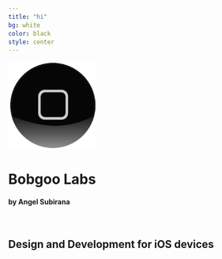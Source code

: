 ```yaml
---
title: "hi"
bg: white
color: black
style: center
---
```


<img src="/img/Bobgoo-Rounded-512.png" width="180" />


# Bobgoo Labs 

#### by Angel Subirana 

<br>

## Design and Development for iOS devices

<a href="https://twitter.com/bobgoolabs"><span class="fa-stack fa-lg">
<i class="fa fa-circle fa-stack-2x"></i>
<i class="fa fa-twitter fa-stack-1x" style="color: white;"></i>
</span></a>
<a href="mailto:support@bobgoo.com">
<span class="fa-stack fa-lg">
<i class="fa fa-circle fa-stack-2x"></i>
<i class="fa fa-envelope fa-stack-1x" style="color: white;"></i>
</span></a>
